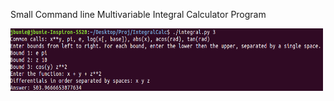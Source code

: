 Small Command line Multivariable Integral Calculator Program

<img src="Pic.png" height="100" width="500" >
